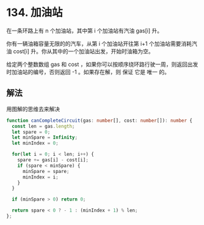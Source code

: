 # 134. 加油站

在一条环路上有 n 个加油站，其中第 i 个加油站有汽油 gas[i] 升。

你有一辆油箱容量无限的的汽车，从第 i 个加油站开往第 i+1 个加油站需要消耗汽油 cost[i] 升。你从其中的一个加油站出发，开始时油箱为空。

给定两个整数数组 gas 和 cost ，如果你可以按顺序绕环路行驶一周，则返回出发时加油站的编号，否则返回 -1 。如果存在解，则 保证 它是 唯一 的。

## 解法

用图解的思维去来解决

```ts
function canCompleteCircuit(gas: number[], cost: number[]): number {
  const len = gas.length;
  let spare = 0;
  let minSpare = Infinity;
  let minIndex = 0;

  for(let i = 0; i < len; i++) {
    spare += gas[i] - cost[i];
    if (spare < minSpare) {
      minSpare = spare;
      minIndex = i;
    }
  }

  if (minSpare > 0) return 0;

  return spare < 0 ? - 1 : (minIndex + 1) % len;
};
```
